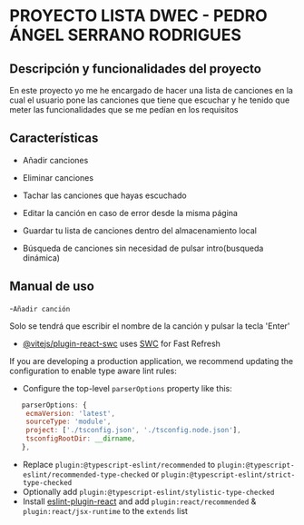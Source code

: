 # PROYECTO LISTA DWEC - PEDRO ÁNGEL SERRANO RODRIGUES

## Descripción y funcionalidades del proyecto

En este proyecto yo me he encargado de hacer una lista de canciones en la cual el usuario pone las canciones que tiene que escuchar y he tenido que meter las funcionalidades que se me pedían en los requisitos

## Características

- Añadir canciones

- Eliminar canciones

- Tachar las canciones que hayas escuchado

- Editar la canción en caso de error desde la misma página 

- Guardar tu lista de canciones dentro del almacenamiento local

- Búsqueda de canciones sin necesidad de pulsar intro(busqueda dinámica)

## Manual de uso

-`Añadir canción`

Solo se tendrá que escribir el nombre de la canción y pulsar la tecla 'Enter'

- [@vitejs/plugin-react-swc](https://github.com/vitejs/vite-plugin-react-swc) uses [SWC](https://swc.rs/) for Fast Refresh



If you are developing a production application, we recommend updating the configuration to enable type aware lint rules:

- Configure the top-level `parserOptions` property like this:

```js
   parserOptions: {
    ecmaVersion: 'latest',
    sourceType: 'module',
    project: ['./tsconfig.json', './tsconfig.node.json'],
    tsconfigRootDir: __dirname,
   },
```

- Replace `plugin:@typescript-eslint/recommended` to `plugin:@typescript-eslint/recommended-type-checked` or `plugin:@typescript-eslint/strict-type-checked`
- Optionally add `plugin:@typescript-eslint/stylistic-type-checked`
- Install [eslint-plugin-react](https://github.com/jsx-eslint/eslint-plugin-react) and add `plugin:react/recommended` & `plugin:react/jsx-runtime` to the `extends` list

